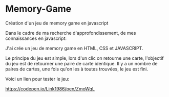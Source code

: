 # Memory-Game
Création d'un jeu de memory game en javascript

Dans le cadre de ma recherche d'approfondissement, de mes connaissances en javascript:

J'ai crée un jeu de memory game en HTML, CSS et JAVASCRIPT.

Le principe du jeu est simple, lors d'un clic on retourne une carte, l'objectif du jeu est de retourner une paire de carte identique.
Il y a un nombre de paires de cartes, une fois qu'on les à toutes trouvées, le jeu est fini.

Voici un lien pour tester le jeu:

https://codepen.io/Link1986/pen/ZmoWqL
